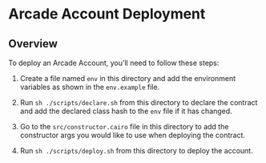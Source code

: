 # Arcade Account Deployment

## Overview
To deploy an Arcade Account, you'll need to follow these steps:

1. Create a file named `env` in this directory and add the environment variables as shown in the `env.example` file.

2. Run `sh ./scripts/declare.sh` from this directory to declare the contract and add the declared class hash to the `env` file if it has changed.

3. Go to the `src/constructor.cairo` file in this directory to add the constructor args you would like to use when deploying the contract. 

4. Run `sh ./scripts/deploy.sh` from this directory to deploy the account.